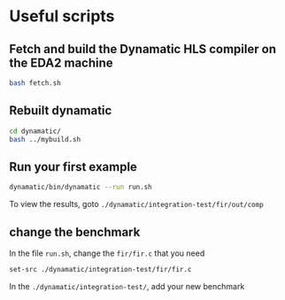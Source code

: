 # Useful scripts

## Fetch and build the Dynamatic HLS compiler on the EDA2 machine

```sh
bash fetch.sh
```

## Rebuilt dynamatic

```sh
cd dynamatic/
bash ../mybuild.sh
``` 

## Run your first example 

```sh
dynamatic/bin/dynamatic --run run.sh
```

To view the results, goto `./dynamatic/integration-test/fir/out/comp`

## change the benchmark

In the file `run.sh`, change the `fir/fir.c` that you need

```sh 
set-src ./dynamatic/integration-test/fir/fir.c
```

In the `./dynamatic/integration-test/`, add your new benchmark
